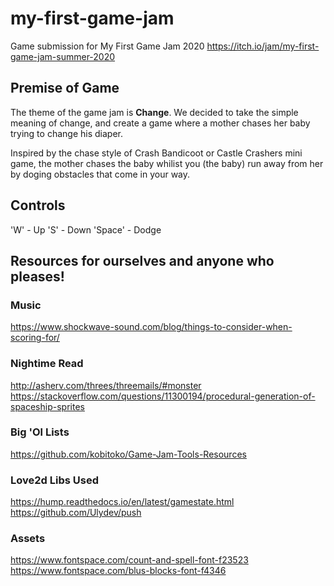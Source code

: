 # my-first-game-jam
Game submission for My First Game Jam 2020
https://itch.io/jam/my-first-game-jam-summer-2020

## Premise of Game
The theme of the game jam is **Change**. We decided to take the simple meaning of change, and create a game where a mother chases her baby trying to change his diaper.

Inspired by the chase style of Crash Bandicoot or Castle Crashers mini game, the mother chases the baby whilist you (the baby) run away from her by doging obstacles that come in your way.

## Controls
'W' - Up
'S' - Down
'Space' - Dodge

## Resources for ourselves and anyone who pleases!

### Music
https://www.shockwave-sound.com/blog/things-to-consider-when-scoring-for/

### Nightime Read
http://asherv.com/threes/threemails/#monster
https://stackoverflow.com/questions/11300194/procedural-generation-of-spaceship-sprites


### Big 'Ol Lists
https://github.com/kobitoko/Game-Jam-Tools-Resources

### Love2d Libs Used 
https://hump.readthedocs.io/en/latest/gamestate.html
https://github.com/Ulydev/push

### Assets
https://www.fontspace.com/count-and-spell-font-f23523
https://www.fontspace.com/blus-blocks-font-f4346
